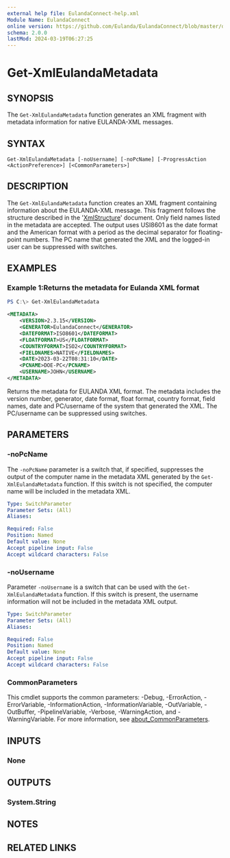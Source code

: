 ```yaml
---
external help file: EulandaConnect-help.xml
Module Name: EulandaConnect
online version: https://github.com/Eulanda/EulandaConnect/blob/master/docs/Get-XmlEulandaMetadata.md
schema: 2.0.0
lastMod: 2024-03-19T06:27:25
---
```


# Get-XmlEulandaMetadata

## SYNOPSIS
The `Get-XmlEulandaMetadata` function generates an XML fragment with metadata information for native EULANDA-XML messages.

## SYNTAX

```
Get-XmlEulandaMetadata [-noUsername] [-noPcName] [-ProgressAction <ActionPreference>] [<CommonParameters>]
```

## DESCRIPTION
The `Get-XmlEulandaMetadata` function creates an XML fragment containing information about the EULANDA-XML message. This fragment follows the structure described in the '[XmlStructure](../appendix/XmlStructure.md)' document. Only field names listed in the metadata are accepted. The output uses USI8601 as the date format and the American format with a period as the decimal separator for floating-point numbers. The PC name that generated the XML and the logged-in user can be suppressed with switches.

## EXAMPLES

### Example 1:Returns the metadata for Eulanda XML format
```powershell
PS C:\> Get-XmlEulandaMetadata
```

```xml
<METADATA>
    <VERSION>2.3.15</VERSION>
    <GENERATOR>EulandaConnect</GENERATOR>
    <DATEFORMAT>ISO8601</DATEFORMAT>
    <FLOATFORMAT>US</FLOATFORMAT>
    <COUNTRYFORMAT>ISO2</COUNTRYFORMAT>
    <FIELDNAMES>NATIVE</FIELDNAMES>
    <DATE>2023-03-22T08:31:10</DATE>
    <PCNAME>DOE-PC</PCNAME>
    <USERNAME>JOHN</USERNAME>
</METADATA>
```

Returns the metadata for EULANDA XML format. The metadata includes the version number, generator, date format, float format, country format, field names, date and PC/username of the system that generated the XML. The PC/username can be suppressed using switches.

## PARAMETERS

### -noPcName
The `-noPcName` parameter is a switch that, if specified, suppresses the output of the computer name in the metadata XML generated by the `Get-XmlEulandaMetadata` function. If this switch is not specified, the computer name will be included in the metadata XML.

```yaml
Type: SwitchParameter
Parameter Sets: (All)
Aliases:

Required: False
Position: Named
Default value: None
Accept pipeline input: False
Accept wildcard characters: False
```

### -noUsername
Parameter `-noUsername` is a switch that can be used with the `Get-XmlEulandaMetadata` function. If this switch is present, the username information will not be included in the metadata XML output.

```yaml
Type: SwitchParameter
Parameter Sets: (All)
Aliases:

Required: False
Position: Named
Default value: None
Accept pipeline input: False
Accept wildcard characters: False
```


### CommonParameters
This cmdlet supports the common parameters: -Debug, -ErrorAction, -ErrorVariable, -InformationAction, -InformationVariable, -OutVariable, -OutBuffer, -PipelineVariable, -Verbose, -WarningAction, and -WarningVariable. For more information, see [about_CommonParameters](http://go.microsoft.com/fwlink/?LinkID=113216).

## INPUTS

### None

## OUTPUTS

### System.String
## NOTES

## RELATED LINKS


